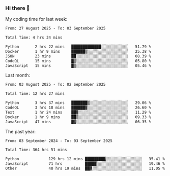 ### Hi there 👋

My coding time for last week:

<!--START_SECTION:week-->

```txt
From: 27 August 2025 - To: 03 September 2025

Total Time: 4 hrs 34 mins

Python       2 hrs 22 mins   █████████████░░░░░░░░░░░░   51.79 %
Docker       1 hr 9 mins     ██████▒░░░░░░░░░░░░░░░░░░   25.38 %
JSON         23 mins         ██░░░░░░░░░░░░░░░░░░░░░░░   08.39 %
CodeQL       15 mins         █▒░░░░░░░░░░░░░░░░░░░░░░░   05.80 %
JavaScript   15 mins         █▒░░░░░░░░░░░░░░░░░░░░░░░   05.46 %
```

<!--END_SECTION:week-->

Last month:

<!--START_SECTION:month-->

```txt
From: 03 August 2025 - To: 02 September 2025

Total Time: 12 hrs 27 mins

Python       3 hrs 37 mins   ███████▒░░░░░░░░░░░░░░░░░   29.06 %
CodeQL       3 hrs 18 mins   ██████▓░░░░░░░░░░░░░░░░░░   26.60 %
Text         1 hr 24 mins    ██▓░░░░░░░░░░░░░░░░░░░░░░   11.29 %
Docker       1 hr 9 mins     ██▒░░░░░░░░░░░░░░░░░░░░░░   09.33 %
JavaScript   47 mins         █▓░░░░░░░░░░░░░░░░░░░░░░░   06.35 %
```

<!--END_SECTION:month-->

The past year:

<!--START_SECTION:year-->

```txt
From: 03 September 2024 - To: 03 September 2025

Total Time: 364 hrs 51 mins

Python             129 hrs 12 mins █████████░░░░░░░░░░░░░░░░   35.41 %
JavaScript         71 hrs          █████░░░░░░░░░░░░░░░░░░░░   19.46 %
Other              40 hrs 19 mins  ██▓░░░░░░░░░░░░░░░░░░░░░░   11.05 %
```

<!--END_SECTION:year-->
